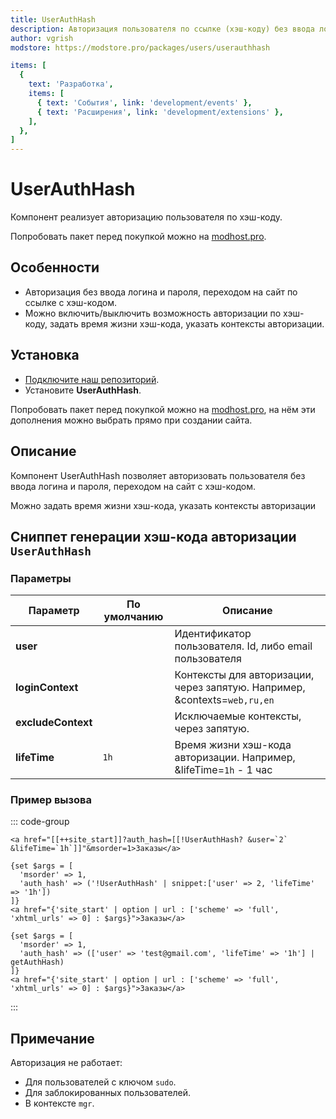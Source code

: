 ```yaml
---
title: UserAuthHash
description: Авторизация пользователя по ссылке (хэш-коду) без ввода логина и пароля
author: vgrish
modstore: https://modstore.pro/packages/users/userauthhash

items: [
  {
    text: 'Разработка',
    items: [
      { text: 'События', link: 'development/events' },
      { text: 'Расширения', link: 'development/extensions' },
    ],
  },
]
---
```

# UserAuthHash

Компонент реализует авторизацию пользователя по хэш-коду.

Попробовать пакет перед покупкой можно на [modhost.pro][4].

## Особенности

- Авторизация без ввода логина и пароля, переходом на сайт по ссылке с хэш-кодом.
- Можно включить/выключить возможность авторизации по хэш-коду, задать время жизни хэш-кода, указать контексты авторизации.

## Установка

- [Подключите наш репозиторий](https://modstore.pro/info/connection).
- Установите **UserAuthHash**.

Попробовать пакет перед покупкой можно на [modhost.pro][4], на нём эти дополнения можно выбрать прямо при создании сайта.

## Описание

Компонент UserAuthHash позволяет авторизовать пользователя без ввода логина и пароля, переходом на сайт с хэш-кодом.

Можно задать время жизни хэш-кода, указать контексты авторизации

## Сниппет генерации хэш-кода авторизации `UserAuthHash`

### Параметры

| Параметр           | По умолчанию | Описание                                                                  |
| ------------------ | ------------ | ------------------------------------------------------------------------- |
| **user**           |              | Идентификатор пользователя. Id, либо email пользователя                   |
| **loginContext**   |              | Контексты для авторизации, через запятую. Например, &contexts=`web,ru,en` |
| **excludeContext** |              | Исключаемые контексты, через запятую.                                     |
| **lifeTime**       | `1h`         | Время жизни хэш-кода авторизации. Например, &lifeTime=`1h` - 1 час        |

### Пример вызова

::: code-group

```modx
<a href="[[++site_start]]?auth_hash=[[!UserAuthHash? &user=`2` &lifeTime=`1h`]]"&msorder=1>Заказы</a>
```

```fenom
{set $args = [
  'msorder' => 1,
  'auth_hash' => ('!UserAuthHash' | snippet:['user' => 2, 'lifeTime' => '1h'])
]}
<a href="{'site_start' | option | url : ['scheme' => 'full', 'xhtml_urls' => 0] : $args}">Заказы</a>
```

```fenom [fenom (модификатор)]
{set $args = [
  'msorder' => 1,
  'auth_hash' => (['user' => 'test@gmail.com', 'lifeTime' => '1h'] | getAuthHash)
]}
<a href="{'site_start' | option | url : ['scheme' => 'full', 'xhtml_urls' => 0] : $args}">Заказы</a>
```

:::

## Примечание

Авторизация не работает:

- Для пользователей с ключом `sudo`.
- Для заблокированных пользователей.
- В контексте `mgr`.

[4]: https://modhost.pro
